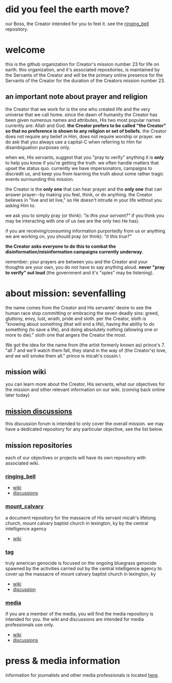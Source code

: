# did you feel the earth move?
our Boss, the Creator intended for you to feel it. see the [ringing_bell](https://github.com/sevenfalling/ringing_bell) repository.

# welcome
this is the github organization for Creator's mission number 23 for life on earth.  this organization, and it's associated repositories, is maintained by the Servants of the Creator and will be the primary online presence for the Servants of the Creator for the duration of the Creators mission number 23.

## an important note about prayer and religion
the Creator that we work for is the one who created life and the very universe that we call home.  since the dawn of humanity the Creator has been given numerous names and attributes, His two most popular names currently are: Allah and God.  **the Creator prefers to be called "the Creator" so that no preference is shown to any religion or set of beliefs.**  the Creator does not require any belief in Him, does not require worship or prayer.  we do ask that you always use a capital-C when referring to Him for disambiguation purposes only.

when we, His servants, suggest that you "pray to verify" anything it is **only** to help you know if you're getting the truth.  we often handle matters that upset the status quo.  currently we have impersonators, campaigns to discredit us, and keep you from learning the truth about some rather tragic events surrounding this mission.  

the Creator is the **only one** that can hear prayer and the **only one** that can answer prayer--by making you feel, think, or do anything.  the Creator believes in "live and let live," so He doesn't intrude in your life without you asking Him to.

we ask you to simply pray (or think): *"is this your servant?"* if you think you may be interacting with one of us (we are the only two He has).

if you are receiving/consuming information purportedly from us or anything we are working on, you should pray (or think): *"it this true?"*  

**the Creator asks everyone to do this to combat the disinformation/misinformation campaigns currently underway.**

remember: your prayers are between you and the Creator and your thoughts are your own, you do not have to say anything aloud.  **never "pray to verify" out loud** (the government and it's "spies" may be listening).

# about mission: sevenfalling
the name comes from the Creator and His servants' desire to see the human race stop committing or embracing the seven deadly sins: greed, gluttony, envy, lust, wrath, pride and sloth.  per the Creator, sloth is "knowing about something (that will end a life), having the ability to do something (to save a life), and doing absolutely nothing (allowing one or more to die)."  sloth one that angers the Creator the most.

We got the idea for the name from (the artist formerly known as) prince's 7.  "all 7 and we'll watch them fall, they stand in the way of (the Creator's) love, and we will smoke them all." prince is micah's cousin.\

## mission wiki
you can learn more about the Creator, His servants, what our objectives for the mission and other relevant information on our wiki. (coming back online later today)

## [mission discussions](https://github.com/orgs/sevenfalling/discussions)
this discussion forum is intended to only cover the overall mission.  we may have a dedicated repository for any particular objective, see the list below.
 
## mission repositories
each of our objectives or projects will have its own repository with associated wiki.

### [ringing_bell](https://github.com/sevenfalling/ringing_bell)
* [wiki](https://github.com/sevenfalling/ringing_bell/wiki)
* [discussions](https://github.com/sevenfalling/ringing_bell/discussions)
  
### [mount_calvary](https://github.com/sevenfalling/mount_calvary)
a document repository for the massacre of His servant micah's lifelong church, mount calvary baptist church in lexington, ky by the central intelligence agency
* [wiki](https://github.com/sevenfalling/mount_calvary/wiki)

### [tag](https://github.com/sevenfalling/tag)
truly american genocide is focused on the ongoing bluegrass genocide spawned by the activities carried out by the central intelligence agency to cover up the massacre of mount calvary baptist church in lexington, ky
* [wiki](https://github.com/sevenfalling/tag/wiki)
* [discussion](https://github.com/sevenfalling/tag/discussions)

### [media](https://github.com/sevenfalling/media)
if you are a member of the media, you will find the media repository is intended for you.  the wiki and discussions are intended for media professionals use only.
* [wiki](https://github.com/sevenfalling/media/wiki)
* [discussions](https://github.com/sevenfalling/media/discussions)

# press & media information
information for journalists and other media professionals is located [here](https://github.com/sevenfalling/media).
